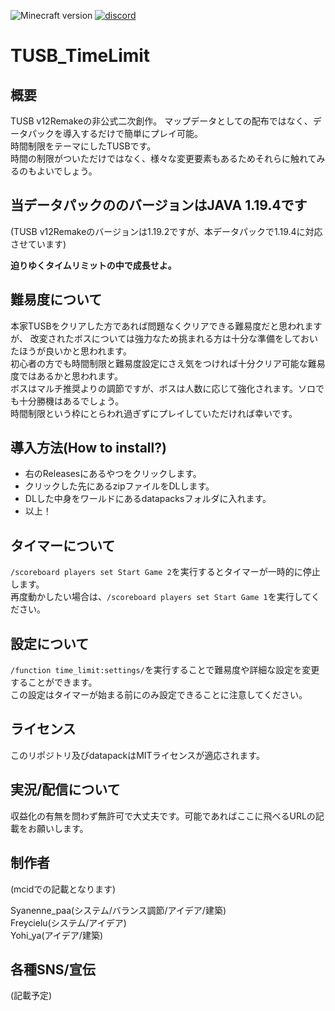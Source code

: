 ![Minecraft version](https://img.shields.io/badge/MCversion-1.19.x-green.svg?logo=minecraft)
[![discord](https://img.shields.io/discord/715245045300723775?logo=discord&label=discord)](https://discord.gg/rTVWQm4ykR)

# TUSB_TimeLimit

## 概要
TUSB v12Remakeの非公式二次創作。
マップデータとしての配布ではなく、データパックを導入するだけで簡単にプレイ可能。  
時間制限をテーマにしたTUSBです。  
時間の制限がついただけではなく、様々な変更要素もあるためそれらに触れてみるのもよいでしょう。  
## 当データパックののバージョンはJAVA 1.19.4です
(TUSB v12Remakeのバージョンは1.19.2ですが、本データパックで1.19.4に対応させています)  

**迫りゆくタイムリミットの中で成長せよ。**  
## 難易度について
本家TUSBをクリアした方であれば問題なくクリアできる難易度だと思われますが、
改変されたボスについては強力なため挑まれる方は十分な準備をしておいたほうが良いかと思われます。  
初心者の方でも時間制限と難易度設定にさえ気をつければ十分クリア可能な難易度ではあるかと思われます。  
ボスはマルチ推奨よりの調節ですが、ボスは人数に応じて強化されます。ソロでも十分勝機はあるでしょう。  
時間制限という枠にとらわれ過ぎずにプレイしていただければ幸いです。  

## 導入方法(How to install?)
- 右のReleasesにあるやつをクリックします。
- クリックした先にあるzipファイルをDLします。
- DLした中身をワールドにあるdatapacksフォルダに入れます。
- 以上！
<!--(今のファイル構造だと多分zipファイルのままでも行ける、、よね?)-->

## タイマーについて
`/scoreboard players set Start Game 2`を実行するとタイマーが一時的に停止します。  
再度動かしたい場合は、`/scoreboard players set Start Game 1`を実行してください。  

## 設定について
`/function time_limit:settings/`を実行することで難易度や詳細な設定を変更することができます。  
この設定はタイマーが始まる前にのみ設定できることに注意してください。  

## ライセンス
このリポジトリ及びdatapackはMITライセンスが適応されます。  

## 実況/配信について
収益化の有無を問わず無許可で大丈夫です。可能であればここに飛べるURLの記載をお願いします。  

## 制作者
(mcidでの記載となります)  
  
Syanenne_paa(システム/バランス調節/アイデア/建築)  
Freycielu(システム/アイデア)  
Yohi_ya(アイデア/建築)  

## 各種SNS/宣伝

(記載予定)
